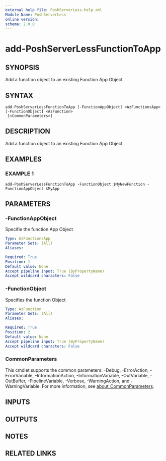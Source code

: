 ```yaml
---
external help file: PoshServerLess-help.xml
Module Name: PoshServerLess
online version:
schema: 2.0.0
---
```


# add-PoshServerLessFunctionToApp

## SYNOPSIS
Add a function object to an existing Function App Object

## SYNTAX

```
add-PoshServerLessFunctionToApp [-FunctionAppObject] <AzFunctionsApp> [-FunctionObject] <AzFunction>
 [<CommonParameters>]
```

## DESCRIPTION
Add a function object to an existing Function App Object

## EXAMPLES

### EXAMPLE 1
```
add-PoshServerLessFunctionToApp -FunctionObject $MyNewFunction -FunctionAppObject $MyApp
```

## PARAMETERS

### -FunctionAppObject
Specifie the function App Object

```yaml
Type: AzFunctionsApp
Parameter Sets: (All)
Aliases:

Required: True
Position: 1
Default value: None
Accept pipeline input: True (ByPropertyName)
Accept wildcard characters: False
```

### -FunctionObject
Specifies the function Object

```yaml
Type: AzFunction
Parameter Sets: (All)
Aliases:

Required: True
Position: 2
Default value: None
Accept pipeline input: True (ByPropertyName)
Accept wildcard characters: False
```

### CommonParameters
This cmdlet supports the common parameters: -Debug, -ErrorAction, -ErrorVariable, -InformationAction, -InformationVariable, -OutVariable, -OutBuffer, -PipelineVariable, -Verbose, -WarningAction, and -WarningVariable. For more information, see [about_CommonParameters](http://go.microsoft.com/fwlink/?LinkID=113216).

## INPUTS

## OUTPUTS

## NOTES

## RELATED LINKS
